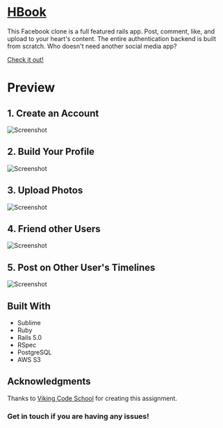 # [HBook](https://mysterious-hollows-19482.herokuapp.com)

This Facebook clone is a full featured rails app. Post, comment, like, and upload to your heart's content. The entire authentication backend is built from scratch. Who doesn't need another social media app?

[Check it out!](https://mysterious-hollows-19482.herokuapp.com)

# Preview

## 1. Create an Account
![Screenshot](screenshot5.png)

## 2. Build Your Profile

![Screenshot](screenshot4.png)

## 3. Upload Photos

![Screenshot](screenshot3.png)

## 4. Friend other Users

![Screenshot](screenshot2.png)

## 5. Post on Other User's Timelines

![Screenshot](screenshot1.png)

## Built With

* Sublime
* Ruby
* Rails 5.0
* RSpec
* PostgreSQL
* AWS S3

## Acknowledgments
Thanks to [Viking Code School](https://github.com/vikingeducation) for creating this assignment.

### Get in touch if you are having any issues!